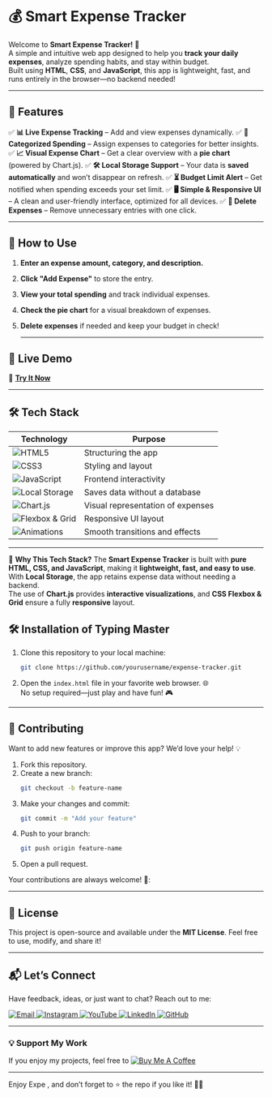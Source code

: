 # 💰 Smart Expense Tracker 

Welcome to **Smart Expense Tracker!** 🎉  
A simple and intuitive web app designed to help you **track your daily expenses**, analyze spending habits, and stay within budget.  
Built using **HTML**, **CSS**, and **JavaScript**, this app is lightweight, fast, and runs entirely in the browser—no backend needed! 

---

## 🌟 Features  
✅ **📊 Live Expense Tracking** – Add and view expenses dynamically. 
✅ **📌 Categorized Spending** – Assign expenses to categories for better insights. 
✅ **📈 Visual Expense Chart** – Get a clear overview with a **pie chart** (powered by Chart.js).
✅ **🛠 Local Storage Support** – Your data is **saved automatically** and won’t disappear on refresh. 
✅ **⏳ Budget Limit Alert** – Get notified when spending exceeds your set limit.
✅ **🖥️ Simple & Responsive UI** – A clean and user-friendly interface, optimized for all devices. 
✅ **🔁 Delete Expenses** – Remove unnecessary entries with one click.  

---

## 🚀 How to Use 
1. **Enter an expense amount, category, and description.**
2. **Click "Add Expense"** to store the entry.  
3. **View your total spending** and track individual expenses.
4.  **Check the pie chart** for a visual breakdown of expenses.
5. **Delete expenses** if needed and keep your budget in check!

   ---
## 📜 Live Demo
🔗 **[Try It Now](https://expense-monitor-pro.netlify.app/)**  

---

## 🛠 Tech Stack  
| Technology | Purpose |
|------------|---------|
| ![HTML5](https://img.shields.io/badge/HTML5-E34F26?style=for-the-badge&logo=html5&logoColor=white) | Structuring the app |
| ![CSS3](https://img.shields.io/badge/CSS3-1572B6?style=for-the-badge&logo=css3&logoColor=white) | Styling and layout |
| ![JavaScript](https://img.shields.io/badge/JavaScript-F7DF1E?style=for-the-badge&logo=javascript&logoColor=black) | Frontend interactivity |
| ![Local Storage](https://img.shields.io/badge/LocalStorage-FFA500?style=for-the-badge&logo=database&logoColor=white) | Saves data without a database |
| ![Chart.js](https://img.shields.io/badge/Chart.js-FF6384?style=for-the-badge&logo=chartdotjs&logoColor=white) | Visual representation of expenses |
| ![Flexbox & Grid](https://img.shields.io/badge/Flexbox%20&%20Grid-008080?style=for-the-badge) | Responsive UI layout |
| ![Animations](https://img.shields.io/badge/Animations-9400D3?style=for-the-badge) | Smooth transitions and effects |

---
🚀 **Why This Tech Stack?** 
The **Smart Expense Tracker** is built with **pure HTML, CSS, and JavaScript**, making it **lightweight, fast, and easy to use**.  
With **Local Storage**, the app retains expense data without needing a backend.  
The use of **Chart.js** provides **interactive visualizations**, and **CSS Flexbox & Grid** ensure a fully **responsive** layout.  

## 🛠️ Installation  of Typing Master

1. Clone this repository to your local machine:  
   ```bash  
   git clone https://github.com/yourusername/expense-tracker.git  
   ```  

2. Open the `index.html` file in your favorite web browser. 🌐  
   No setup required—just play and have fun! 🎮  

---

## 🤝 Contributing  

Want to add new features or improve this app? We’d love your help! 💡  
1. Fork this repository.  
2. Create a new branch:  
   ```bash  
   git checkout -b feature-name  
   ```  
3. Make your changes and commit:  
   ```bash  
   git commit -m "Add your feature"  
   ```  
4. Push to your branch:  
   ```bash  
   git push origin feature-name  
   ```  
5. Open a pull request.  

Your contributions are always welcome! 🌟:


---

## 📜 License  

This project is open-source and available under the **MIT License**. Feel free to use, modify, and share it!  

---

## 📬 Let’s Connect  

Have feedback, ideas, or just want to chat? Reach out to me:  
<div>
  <a href="mailto:onlykelvin06@gmail.com">
    <img src="https://img.shields.io/badge/Email-4285F4?style=for-the-badge&logo=gmail&logoColor=white" alt="Email" />
  </a>
  <a href="https://www.instagram.com/_.yo.kelvin/">
    <img src="https://img.shields.io/badge/Instagram-E4405F?style=for-the-badge&logo=instagram&logoColor=white" alt="Instagram" />
  </a>
  <a href="https://www.youtube.com/@TechTutor_Tv?sub_confirmation=1">
    <img src="https://img.shields.io/badge/YouTube-FF0000?style=for-the-badge&logo=youtube&logoColor=white" alt="YouTube" />
  </a>
  <a href = "https://www.linkedin.com/in/kelvin-agyare-yeboah-6728a7301?utm_source=share&utm_campaign=share_via&utm_content=profile&utm_medium=android_app">
    <img src="https://img.shields.io/badge/LinkedIn-0077B5?style=for-the-badge&logo=linkedin&logoColor=white" alt="LinkedIn" />
  </a>
  <a href="https://github.com/KelvCodes">
    <img src="https://img.shields.io/badge/GitHub-181717?style=for-the-badge&logo=github&logoColor=white" alt="GitHub" />
  </a>
</div>     
 
---
### 💡 Support My Work  
If you enjoy my projects, feel free to [![Buy Me A Coffee](https://img.shields.io/badge/Buy%20Me%20A%20Coffee-%F0%9F%8C%8D-yellow?style=for-the-badge&logo=buy-me-a-coffee&logoColor=black)](https://www.buymeacoffee.com/kelvcodes) 

---
Enjoy Expe , and don’t forget to ⭐ the repo if you like it! 🥳✨  

